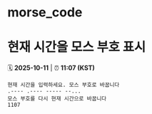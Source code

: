 # morse_code
# 현재 시간을 모스 부호 표시
<!-- MORSE_TIME_START -->
🗓️ **2025-10-11** | ⏰ **11:07 (KST)**

```
현재 시간을 입력하세요. 모스 부호로 바꿉니다
.---- .---- ----- --...
모스 부호를 다시 현재 시간으로 바꿉니다
1107
```
<!-- MORSE_TIME_END -->
